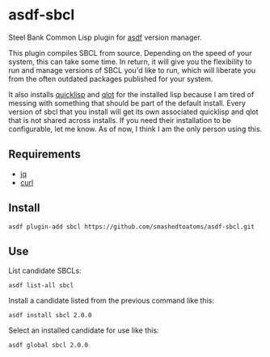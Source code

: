 # asdf-sbcl

Steel Bank Common Lisp plugin for [asdf](https://github.com/asdf-vm/asdf) version manager.

This plugin compiles SBCL from source. Depending on the speed of your
system, this can take some time. In return, it will give you the
flexibility to run and manage versions of SBCL you'd like to run,
which will liberate you from the often outdated packages published for
your system.

It also installs [quicklisp](https://www.quicklisp.org/beta/) and
[qlot](https://github.com/fukamachi/qlot) for the installed lisp because I am
tired of messing with something that should be part of the default install.
Every version of sbcl that you install will get its own associated quicklisp
and qlot that is not shared across installs. If you need their installation
to be configurable, let me know. As of now, I think I am the only person
using this.

## Requirements

- [jq](https://stedolan.github.io/jq/)
- [curl](https://curl.haxx.se/)

## Install

```
asdf plugin-add sbcl https://github.com/smashedtoatoms/asdf-sbcl.git
```

## Use

List candidate SBCLs:

`asdf list-all sbcl`

Install a candidate listed from the previous command like this:

`asdf install sbcl 2.0.0`

Select an installed candidate for use like this:

`asdf global sbcl 2.0.0`
